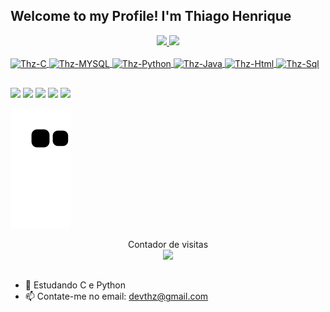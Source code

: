 ## Welcome to my Profile! I'm Thiago Henrique 
<div align="center">
  <a href="https://github.com/devthz">
  <img height="150em" src="https://github-readme-stats.vercel.app/api?username=devthz&show_icons=true&theme=gotham&include_all_commits=true&count_private=true"/>
  <img height="150em" src="https://github-readme-stats.vercel.app/api/top-langs/?username=devthz&layout=compact&langs_count=7&theme=gotham"/>
</div>
<div style="display: inline_block"><br>
  <img align="center" alt="Thz-C" height="40" width="50" src="https://cdn.jsdelivr.net/gh/devicons/devicon/icons/c/c-plain.svg">
  <img align="center" alt="Thz-MYSQL" height="40" width="50" src="https://cdn.jsdelivr.net/gh/devicons/devicon/icons/mysql/mysql-original.svg">
  <img align="center" alt="Thz-Python" height="40" width="50" src="https://cdn.jsdelivr.net/gh/devicons/devicon/icons/python/python-original.svg">
  <img align="center" alt="Thz-Java" height="40" width="50" src="https://cdn.jsdelivr.net/gh/devicons/devicon/icons/java/java-original.svg">
  <img align="center" alt="Thz-Html" height="40" width="50" src="https://cdn.jsdelivr.net/gh/devicons/devicon/icons/html5/html5-original.svg">
  <img align="center" alt="Thz-Sql" height="40" width="50" src="https://cdn.jsdelivr.net/gh/devicons/devicon/icons/microsoftsqlserver/microsoftsqlserver-plain.svg">
</div>

##

<div>
  <a href="https://www.youtube.com/@DevThz" target="_blank"><img src="https://img.shields.io/badge/YouTube-FF0000?style=for-the-badge&logo=youtube&logoColor=white" target="_blank"></a>
  <a href="https://www.instagram.com/httpthz" target="_blank"><img src="https://img.shields.io/badge/-Instagram-%23E4405F?style=for-the-badge&logo=instagram&logoColor=white" target="_blank"></a>
 	<a href="https://www.twitch.tv/devthz" target="_blank"><img src="https://img.shields.io/badge/Twitch-9146FF?style=for-the-badge&logo=twitch&logoColor=white" target="_blank"></a> 
  <a href = "mailto:devthz@gmail.com"><img src="https://img.shields.io/badge/-Gmail-%23333?style=for-the-badge&logo=gmail&logoColor=white" target="_blank"></a>
  <a href="https://www.linkedin.com/in/thiagohsa22/" target="_blank"><img src="https://img.shields.io/badge/-LinkedIn-%230077B5?style=for-the-badge&logo=linkedin&logoColor=white" target="_blank"></a> 
  

</div>
  
![Snake animation](https://github.com/devthz/devthz/blob/output/github-contribution-grid-snake.svg)
  
<p align="center"> 
  Contador de visitas<br>
  <img src="https://profile-counter.glitch.me/devthz/count.svg" />
</p>


##
 
- 🌱 Estudando C e Python
- 📫 Contate-me no email: devthz@gmail.com
